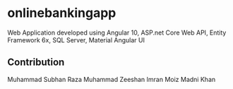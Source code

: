# onlinebankingapp
Web Application developed using Angular 10, ASP.net Core Web API, Entity Framework 6x, SQL Server, Material Angular UI


## Contribution
Muhammad Subhan Raza
Muhammad Zeeshan Imran
Moiz Madni Khan

